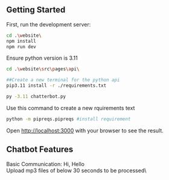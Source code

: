 ## Getting Started

First, run the development server:

```bash
cd .\website\
npm install
npm run dev
```
Ensure python version is 3.11

```bash
cd .\website\src\pages\api\

##Create a new terminal for the python api
pip3.11 install -r ./requirements.txt 

py -3.11 chatterbot.py
```

Use this command to create a new rquirements text
```bash
python -m pipreqs.pipreqs #install requirement
```


Open [http://localhost:3000](http://localhost:3000) with your browser to see the result.

## Chatbot Features
Basic Communication: Hi, Hello\
Upload mp3 files of below 30 seconds to be processed\
